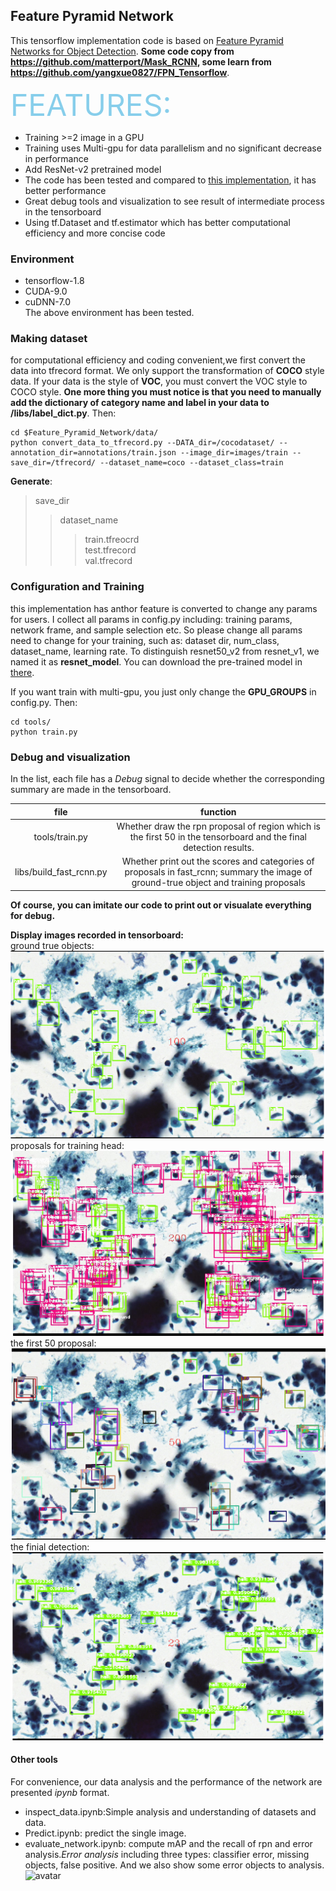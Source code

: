 ## Feature Pyramid Network
This tensorflow implementation code is based on [Feature Pyramid Networks for Object Detection](https://arxiv.org/abs/1612.03144). **Some code copy from https://github.com/matterport/Mask_RCNN,  some learn from https://github.com/yangxue0827/FPN_Tensorflow**.  

<font color=skyblue size=10>FEATURES:</font>

* Training >=2 image in a GPU
* Training uses Multi-gpu for data parallelism and no significant decrease in performance
* Add ResNet-v2 pretrained model
* The code has been tested and compared to [this implementation](https://github.com/matterport/Mask_RCNN), it has better performance
* Great debug tools and visualization to see result of intermediate process in the tensorboard
* Using tf.Dataset and tf.estimator which has better computational efficiency and more concise code
### Environment
* tensorflow-1.8
* CUDA-9.0
* cuDNN-7.0  
The above environment has been tested.
### Making dataset 
for computational efficiency and coding convenient,we first convert the data into tfrecord format.
We only support the transformation of **COCO** style data. If your data is the style of **VOC**, you must convert the VOC style to COCO style. **One more thing you must notice is that you need to manually add the dictionary of category name and label in your data to /libs/label_dict.py**. Then:

```shell
cd $Feature_Pyramid_Network/data/
python convert_data_to_tfrecord.py --DATA_dir=/cocodataset/ --annotation_dir=annotations/train.json --image_dir=images/train --save_dir=/tfrecord/ --dataset_name=coco --dataset_class=train
```
**Generate**:   
> save_dir
> > dataset_name
> > >train.tfreocrd  
> > >test.tfrecord  
> > >val.tfrecord

### Configuration and Training
this implementation has anthor feature is converted to change any params for users. I collect all params in config.py including: training params, network frame, and sample selection etc. So please change all params need to change for your training, such as: dataset dir, num_class, dataset_name, learning rate. To distinguish resnet50_v2 from resnet_v1, we named it as **resnet_model**. You can download the pre-trained model in [there](https://github.com/tensorflow/models/tree/master/official/resnet).

If you want train with multi-gpu, you just only change the **GPU_GROUPS** in config.py. Then:
```shell
cd tools/
python train.py
```
### Debug and visualization
In the list, each file has a *Debug* signal to decide whether the corresponding summary are made in the tensorboard.  

| file | function |  
|:---:|:---:|
|tools/train.py|Whether draw the rpn proposal of region which is the first 50 in the tensorboard and the final detection results.|
|libs/build_fast_rcnn.py| Whether print out the scores and categories of proposals in fast_rcnn; summary the image of ground-true object and training proposals|

**Of course, you can imitate our code to print out or visualate everything for debug.**


**Display images recorded in tensorboard:**  
ground true objects: 
![avatar](images/gt.jpg)
proposals for training head: 
![avatar](images/train_proposal.jpg)
the first 50 proposal:
![avatar](images/proposal.jpg)
the finial detection:
![avatar](images/detection.jpg)
#### Other tools
For convenience, our data analysis and the performance of the network are presented *ipynb* format. 
* inspect_data.ipynb:Simple analysis and understanding of datasets and data.
* Predict.ipynb: predict the single image.
* evaluate_network.ipynb: compute mAP and the recall of rpn and error analysis.*Error analysis* including three types: classifier error, missing objects, false positive. And we also show some error objects to analysis.![avatar](images/error_objects.png)
